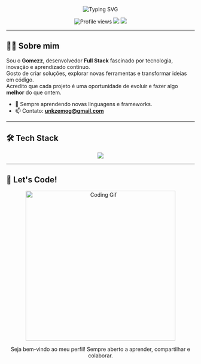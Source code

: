 <p align="center">
  <img src="https://readme-typing-svg.herokuapp.com?font=Fira+Code&size=28&duration=4000&pause=1000&color=00F79C&center=true&vCenter=true&width=700&lines=Fala+aí,+eu+sou+o+Gomezz!;Desenvolvedor+Full+Stack.;Aprendendo,+criando+e+evoluindo.🚀" alt="Typing SVG" />
</p>

<!-- Badges -->
<p align="center">
  <img src="https://komarev.com/ghpvc/?username=unkgomezz&label=Visualizações&color=brightgreen&style=flat" alt="Profile views" />
  <img src="https://img.shields.io/badge/Full%20Stack-Developer-blue?style=flat&logo=codefactor" />
  <img src="https://img.shields.io/badge/Open%20Source-Lover-orange?style=flat&logo=github" />
</p>

---

## 👨‍💻 **Sobre mim**
Sou o **Gomezz**, desenvolvedor **Full Stack** fascinado por tecnologia, inovação e aprendizado contínuo.  
Gosto de criar soluções, explorar novas ferramentas e transformar ideias em código.  
Acredito que cada projeto é uma oportunidade de evoluir e fazer algo **melhor** do que ontem.

- 🧠 Sempre aprendendo novas linguagens e frameworks.
- 📫 Contato: **unkzemog@gmail.com**

---

## 🛠️ **Tech Stack**

<p align="center">
  <img src="https://skillicons.dev/icons?i=nodejs,react,html,css,javascript,typescript,java,cs,lua,go,python,mysql,sqlite,git,github,vscode&perline=8" />
</p>

---

## 🚀 **Let's Code!**

<p align="center">
  <img src="https://media.giphy.com/media/qgQUggAC3Pfv687qPC/giphy.gif" width="400" alt="Coding Gif">
</p>

<p align="center">
Seja bem-vindo ao meu perfil! Sempre aberto a aprender, compartilhar e colaborar.
</p>
